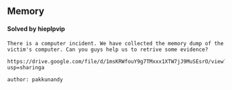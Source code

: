 ## Memory

#### Solved by hieplpvip

```
There is a computer incident. We have collected the memory dump of the victim's computer. Can you guys help us to retrive some evidence?

https://drive.google.com/file/d/1msKRWfouY9g7TMxxx1XTW7jJ9MuSEsrO/view?usp=sharinga

author: pakkunandy
```
